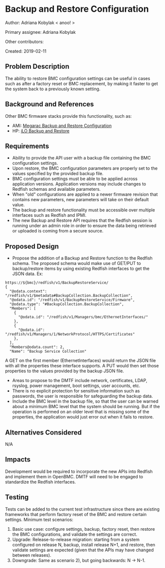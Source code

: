 # Backup and Restore Configuration

Author: Adriana Kobylak < anoo! >

Primary assignee: Adriana Kobylak

Other contributors:

Created: 2019-02-11

## Problem Description
The ability to restore BMC configuration settings can be useful in cases such
as after a factory reset or BMC replacement, by making it faster to get the
system back to a previously known setting.

## Background and References
Other BMC firmware stacks provide this functionality, such as:

- AMI: [Megarac Backup and Restore Configuration](ftp://ftp.tyan.com/doc/Habanero_BMC_Configuration_Guide_v1.0_for_Channel.pdf)
- HP: [iLO Backup and Restore](https://github.com/HewlettPackard/ilo-rest-api-docs/blob/master/source/includes/_ilo5_backupandrestore.md)

## Requirements
- Ability to provide the API user with a backup file containing the BMC
configuration settings.
- Upon restore, the BMC configuration parameters are properly set to the values
specified by the provided backup file.
- BMC configuration settings must be able to be applied across application
versions. Application versions may include changes to Redfish schemas and
available parameters.
- When "old" configurations are applied to a newer firmware revision that
contains new parameters, new parameters will take on their default value.
- The backup and restore functionality must be accessible over multiple
interfaces such as Redfish and IPMI.
- The new Backup and Restore API requires that the Redfish session is
running under an admin role in order to ensure the data being retrieved
or uploaded is coming from a secure source.

## Proposed Design
- Propose the addition of a Backup and Restore function to the Redfish schema.
The proposed schema would make use of GET/PUT to backup/restore items by
using existing Redfish interfaces to get the JSON data. Ex:

```
https://${bmc}/redfish/v1/BackupRestoreService/
{
  "@odata.context": "/redfish/v1/$metadata#BackupCollection.BackupCollection",
  "@odata.id": "/redfish/v1/BackupRestoreService/Firmware",
  "@odata.type": "#BackupCollection.BackupCollection",
  "Members": [
    {
      "@odata.id": "/redfish/v1/Managers/bmc/EthernetInterfaces/"
    },
    {
      "@odata.id": "/redfish/v1/Managers/1/NetworkProtocol/HTTPS/Certificates"
    },
  ],
  "Members@odata.count": 2,
  "Name": "Backup Service Collection"
```
A GET on the first member (EthernetInterfaces) would return the JSON file with
all the properties these interface supports. A PUT would then set those
properties to the values provided by the backup JSON file.

- Areas to propose to the DMTF include network, certificates, LDAP, rsyslog,
power management, boot settings, user accounts, etc.
- There is no explicit protection for sensitive information such as passwords,
the user is responsible for safeguarding the backup data.
- Include the BMC level in the backup file, so that the user can be warned
about a minimum BMC level that the system should be running. But if the
operation is performed on an older level that is missing some of the properties,
the application would just error out when it fails to restore.

## Alternatives Considered
N/A

## Impacts
Development would be required to incorporate the new APIs into Redfish and
implement them in OpenBMC.
DMTF will need to be engaged to standardize the Redfish interfaces.

## Testing
Tests can be added to the current test infrastructure since there are
existing frameworks that perform factory reset of the BMC and restore
certain settings. Minimum test scenarios:

1. Basic use case: configure settings, backup, factory reset, then restore
the BMC configurations, and validate the settings are correct.
2. Upgrade: Release-to-release migration: starting from a system configured
on release N, backup, install release N+1, and restore, then validate
settings are expected (given that the APIs may have changed between
releases).
3. Downgrade: Same as scenario 2), but going backwards: N -> N-1.
